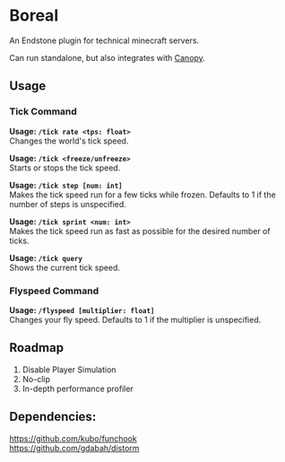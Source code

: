 # Boreal
An Endstone plugin for technical minecraft servers.

Can run standalone, but also integrates with [Canopy](https://github.com/ForestOfLight/Canopy).

## Usage

### Tick Command

**Usage: `/tick rate <tps: float>`**  
Changes the world's tick speed.

**Usage: `/tick <freeze/unfreeze>`**  
Starts or stops the tick speed.

**Usage: `/tick step [num: int]`**  
Makes the tick speed run for a few ticks while frozen. Defaults to 1 if the number of steps is unspecified.

**Usage: `/tick sprint <num: int>`**  
Makes the tick speed run as fast as possible for the desired number of ticks.

**Usage: `/tick query`**  
Shows the current tick speed.

### Flyspeed Command

**Usage: `/flyspeed [multiplier: float]`**  
Changes your fly speed. Defaults to 1 if the multiplier is unspecified.


## Roadmap

1. Disable Player Simulation
1. No-clip
1. In-depth performance profiler

## Dependencies:

https://github.com/kubo/funchook  
https://github.com/gdabah/distorm
